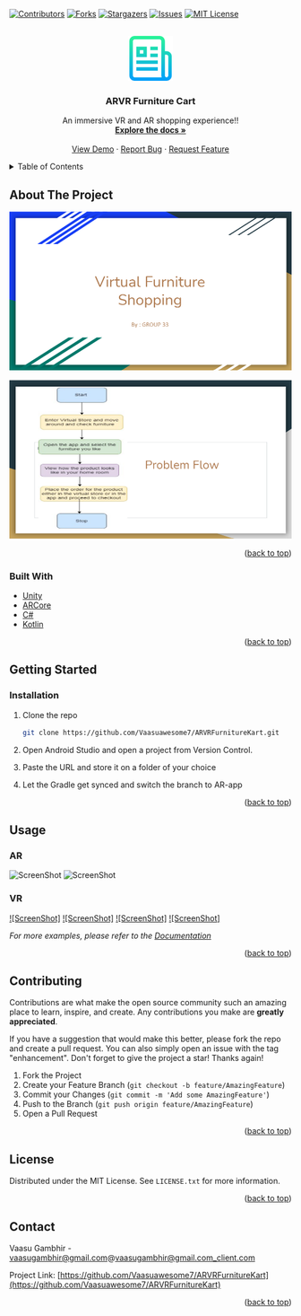 <div id="top"></div>

[![Contributors][contributors-shield]][contributors-url]
[![Forks][forks-shield]][forks-url]
[![Stargazers][stars-shield]][stars-url]
[![Issues][issues-shield]][issues-url]
[![MIT License][license-shield]][license-url]

<!-- PROJECT LOGO -->
<br />
<div align="center">
  <a href="https://github.com/Vaasuawesome7/ARVRFurnitureKart">
    <img src="images/logo.png" alt="Logo" width="80" height="80">
  </a>

<h3 align="center">ARVR Furniture Cart</h3>

  <p align="center">
    An immersive VR and AR shopping experience!!
    <br />
    <a href="https://github.com/Vaasuawesome7/ARVRFurnitureKart"><strong>Explore the docs »</strong></a>
    <br />
    <br />
    <a href="https://github.com/Vaasuawesome7/ARVRFurnitureKart">View Demo</a>
    ·
    <a href="https://github.com/Vaasuawesome7/ARVRFurnitureKart/issues">Report Bug</a>
    ·
    <a href="https://github.com/Vaasuawesome7/ARVRFurnitureKart/issues">Request Feature</a>
  </p>
</div>

<!-- TABLE OF CONTENTS -->
<details>
  <summary>Table of Contents</summary>
  <ol>
    <li>
      <a href="#about-the-project">About The Project</a>
      <ul>
        <li><a href="#built-with">Built With</a></li>
      </ul>
    </li>
    <li>
      <a href="#getting-started">Getting Started</a>
      <ul>
        <li><a href="#prerequisites">Prerequisites</a></li>
        <li><a href="#installation">Installation</a></li>
      </ul>
    </li>
    <li><a href="#usage">Usage</a></li>
    <li><a href="#roadmap">Roadmap</a></li>
    <li><a href="#contributing">Contributing</a></li>
    <li><a href="#license">License</a></li>
    <li><a href="#contact">Contact</a></li>
    <li><a href="#acknowledgments">Acknowledgments</a></li>
  </ol>
</details>

<!-- ABOUT THE PROJECT -->

## About The Project

[![Product Name Screen Shot][product-screenshot]](https://example.com)

[![Product Flow Screen Shot][product-flow]](https://example.com)

<p align="right">(<a href="#top">back to top</a>)</p>

### Built With

- [Unity](https://unity.com/)
- [ARCore](https://developers.google.com/ar)
- [C#](https://docs.microsoft.com/en-us/dotnet/csharp/)
- [Kotlin](https://kotlinlang.org/)

<p align="right">(<a href="#top">back to top</a>)</p>

<!-- GETTING STARTED -->

## Getting Started

### Installation

1. Clone the repo
   ```sh
   git clone https://github.com/Vaasuawesome7/ARVRFurnitureKart.git
   ```
2. Open Android Studio and open a project from Version Control.

3. Paste the URL and store it on a folder of your choice

4. Let the Gradle get synced and switch the branch to AR-app

<p align="right">(<a href="#top">back to top</a>)</p>

<!-- USAGE EXAMPLES -->

## Usage

### AR

![ScreenShot](images/app1.png)
![ScreenShot](images/app2.png)

### VR

[![ScreenShot]](images/vr1.png)
[![ScreenShot]](images/vr2.png)
[![ScreenShot]](images/vr3.png)
[![ScreenShot]](images/vfr4.png)

_For more examples, please refer to the [Documentation](https://example.com)_

<p align="right">(<a href="#top">back to top</a>)</p>

<!-- CONTRIBUTING -->

## Contributing

Contributions are what make the open source community such an amazing place to learn, inspire, and create. Any contributions you make are **greatly appreciated**.

If you have a suggestion that would make this better, please fork the repo and create a pull request. You can also simply open an issue with the tag "enhancement".
Don't forget to give the project a star! Thanks again!

1. Fork the Project
2. Create your Feature Branch (`git checkout -b feature/AmazingFeature`)
3. Commit your Changes (`git commit -m 'Add some AmazingFeature'`)
4. Push to the Branch (`git push origin feature/AmazingFeature`)
5. Open a Pull Request

<p align="right">(<a href="#top">back to top</a>)</p>

<!-- LICENSE -->

## License

Distributed under the MIT License. See `LICENSE.txt` for more information.

<p align="right">(<a href="#top">back to top</a>)</p>

<!-- CONTACT -->

## Contact

Vaasu Gambhir - vaasugambhir@gmail.com@vaasugambhir@gmail.com_client.com

Project Link: [https://github.com/Vaasuawesome7/ARVRFurnitureKart](https://github.com/Vaasuawesome7/ARVRFurnitureKart)

<p align="right">(<a href="#top">back to top</a>)</p>

<!-- MARKDOWN LINKS & IMAGES -->
<!-- https://www.markdownguide.org/basic-syntax/#reference-style-links -->

[contributors-shield]: https://img.shields.io/github/contributors/Vaasuawesome7/ARVRFurnitureKart.svg?style=for-the-badge
[contributors-url]: https://github.com/Vaasuawesome7/ARVRFurnitureKart/graphs/contributors
[forks-shield]: https://img.shields.io/github/forks/Vaasuawesome7/ARVRFurnitureKart.svg?style=for-the-badge
[forks-url]: https://github.com/Vaasuawesome7/ARVRFurnitureKart/network/members
[stars-shield]: https://img.shields.io/github/stars/Vaasuawesome7/ARVRFurnitureKart.svg?style=for-the-badge
[stars-url]: https://github.com/Vaasuawesome7/ARVRFurnitureKart/stargazers
[issues-shield]: https://img.shields.io/github/issues/Vaasuawesome7/ARVRFurnitureKart.svg?style=for-the-badge
[issues-url]: https://github.com/Vaasuawesome7/ARVRFurnitureKart/issues
[license-shield]: https://img.shields.io/github/license/Vaasuawesome7/ARVRFurnitureKart.svg?style=for-the-badge
[license-url]: https://github.com/Vaasuawesome7/ARVRFurnitureKart/blob/main/LICENSE.txt
[linkedin-shield]: https://img.shields.io/badge/-LinkedIn-black.svg?style=for-the-badge&logo=linkedin&colorB=555
[product-screenshot]: images/main.png
[product-flow]: images/flow.png
